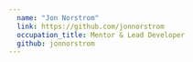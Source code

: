 ```yaml
---
  name: "Jon Norstrom"
  link: https://github.com/jonnorstrom
  occupation_title: Mentor & Lead Developer
  github: jonnorstrom
---
```

